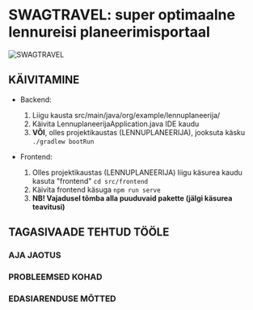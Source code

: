 # SWAGTRAVEL: super optimaalne lennureisi planeerimisportaal
![SWAGTRAVEL](https://github.com/user-attachments/assets/61dfcc88-b51c-4428-b2cb-37c6bd7f6fcf)

## KÄIVITAMINE
* Backend:
    1. Liigu kausta src/main/java/org/example/lennuplaneerija/
    2. Käivita LennuplaneerijaApplication.java IDE kaudu
    3. **VÕI**, olles projektikaustas (LENNUPLANEERIJA), jooksuta käsku `./gradlew bootRun`
      
 * Frontend:
    1. Olles projektikaustas (LENNUPLANEERIJA) liigu käsurea kaudu kasuta "frontend" `cd src/frontend`
    2. Käivita frontend käsuga `npm run serve`
    3. **NB! Vajadusel tõmba alla puuduvaid pakette (jälgi käsurea teavitusi)**

## TAGASIVAADE TEHTUD TÖÖLE

### AJA JAOTUS

### PROBLEEMSED KOHAD

### EDASIARENDUSE MÕTTED
